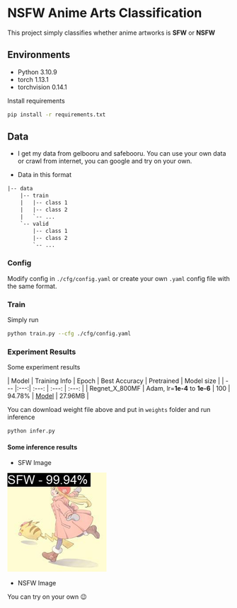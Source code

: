 # NSFW Anime Arts Classification

This project simply classifies whether anime artworks is **SFW** or **NSFW**

## Environments

- Python 3.10.9
- torch 1.13.1
- torchvision 0.14.1

Install requirements

``` bash
pip install -r requirements.txt
```

## Data

- I get my data from gelbooru and safebooru. You can use your own data or crawl from internet, you can google and try on your own.

- Data in this format

``` files
|-- data
    |-- train
    |   |-- class 1
    |   |-- class 2
    |   `-- ...
    `-- valid
        |-- class 1
        |-- class 2
        `-- ...
```

### Config

Modify config in `./cfg/config.yaml` or create your own `.yaml` config file with the same format.

### Train

Simply run 

``` bash
python train.py --cfg ./cfg/config.yaml
```

### Experiment Results

Some experiment results

| Model | Training Info | Epoch | Best Accuracy | Pretrained | Model size |
| --- |:---:| :---: | :---: | :---: |
| Regnet_X_800MF | Adam, lr=**1e-4** to **1e-6** | 100 | 94.78% | [Model](https://drive.google.com/file/d/1xQDr3NVkyqMf3wDdPBpMScyuBO73VyLn/view?usp=share_link) | 27.96MB |

You can download weight file above and put in `weights` folder and run inference

``` bash
python infer.py
```

#### Some inference results

- SFW Image

![SFW](assets/sfw.jpg "SWF Image")

- NSFW Image 

You can try on your own :wink: